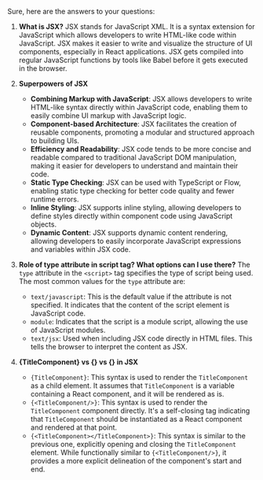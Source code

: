 Sure, here are the answers to your questions:

1. **What is JSX?**
   JSX stands for JavaScript XML. It is a syntax extension for JavaScript which allows developers to write HTML-like code within JavaScript. JSX makes it easier to write and visualize the structure of UI components, especially in React applications. JSX gets compiled into regular JavaScript functions by tools like Babel before it gets executed in the browser.

2. **Superpowers of JSX**
   - **Combining Markup with JavaScript**: JSX allows developers to write HTML-like syntax directly within JavaScript code, enabling them to easily combine UI markup with JavaScript logic.
   - **Component-based Architecture**: JSX facilitates the creation of reusable components, promoting a modular and structured approach to building UIs.
   - **Efficiency and Readability**: JSX code tends to be more concise and readable compared to traditional JavaScript DOM manipulation, making it easier for developers to understand and maintain their code.
   - **Static Type Checking**: JSX can be used with TypeScript or Flow, enabling static type checking for better code quality and fewer runtime errors.
   - **Inline Styling**: JSX supports inline styling, allowing developers to define styles directly within component code using JavaScript objects.
   - **Dynamic Content**: JSX supports dynamic content rendering, allowing developers to easily incorporate JavaScript expressions and variables within JSX code.

3. **Role of type attribute in script tag? What options can I use there?**
   The `type` attribute in the `<script>` tag specifies the type of script being used. The most common values for the `type` attribute are:
   - `text/javascript`: This is the default value if the attribute is not specified. It indicates that the content of the script element is JavaScript code.
   - `module`: Indicates that the script is a module script, allowing the use of JavaScript modules.
   - `text/jsx`: Used when including JSX code directly in HTML files. This tells the browser to interpret the content as JSX.

4. **{TitleComponent} vs {<TitleComponent/>} vs {<TitleComponent></TitleComponent>} in JSX**
   - `{TitleComponent}`: This syntax is used to render the `TitleComponent` as a child element. It assumes that `TitleComponent` is a variable containing a React component, and it will be rendered as is.
   - `{<TitleComponent/>}`: This syntax is used to render the `TitleComponent` component directly. It's a self-closing tag indicating that `TitleComponent` should be instantiated as a React component and rendered at that point.
   - `{<TitleComponent></TitleComponent>}`: This syntax is similar to the previous one, explicitly opening and closing the `TitleComponent` element. While functionally similar to `{<TitleComponent/>}`, it provides a more explicit delineation of the component's start and end.
